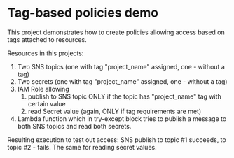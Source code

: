 
# Tag-based policies demo

This project demonstrates how to create policies allowing access based on tags attached to resources.

Resources in this projects:

1. Two SNS topics (one with tag "project_name" assigned, one - without a tag)
2. Two secrets (one with tag "project_name" assigned, one - without a tag)
3. IAM Role allowing
   1. publish to SNS topic ONLY if the topic has "project_name" tag with certain value
   2. read Secret value (again, ONLY if tag requirements are met)
4. Lambda function which in try-except block tries to publish a message to both SNS topics and read both secrets.

Resulting execution to test out access: SNS publish to topic #1 succeeds, to topic #2 - fails. The same for reading secret values.
